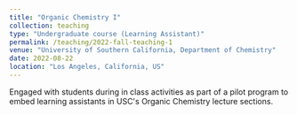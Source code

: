```yaml
---
title: "Organic Chemistry I"
collection: teaching
type: "Undergraduate course (Learning Assistant)"
permalink: /teaching/2022-fall-teaching-1
venue: "University of Southern California, Department of Chemistry"
date: 2022-08-22
location: "Los Angeles, California, US"
---
```


Engaged with students during in class activities as part of a pilot program to embed learning assistants in USC's Organic Chemistry lecture sections.
